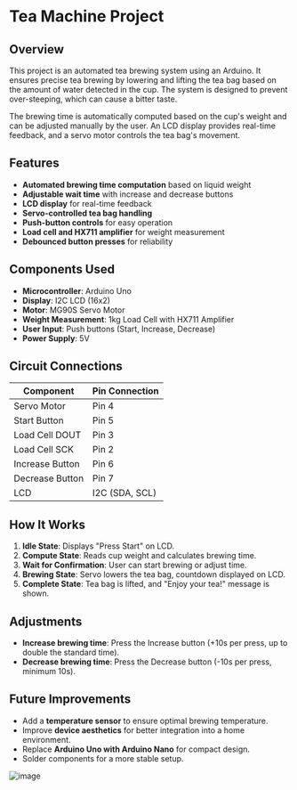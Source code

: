 # Tea Machine Project

## Overview
This project is an automated tea brewing system using an Arduino. It ensures precise tea brewing by lowering and lifting the tea bag based on the amount of water detected in the cup. The system is designed to prevent over-steeping, which can cause a bitter taste.

The brewing time is automatically computed based on the cup's weight and can be adjusted manually by the user. An LCD display provides real-time feedback, and a servo motor controls the tea bag's movement.

## Features
- **Automated brewing time computation** based on liquid weight
- **Adjustable wait time** with increase and decrease buttons
- **LCD display** for real-time feedback
- **Servo-controlled tea bag handling**
- **Push-button controls** for easy operation
- **Load cell and HX711 amplifier** for weight measurement
- **Debounced button presses** for reliability

## Components Used
- **Microcontroller**: Arduino Uno
- **Display**: I2C LCD (16x2)
- **Motor**: MG90S Servo Motor
- **Weight Measurement**: 1kg Load Cell with HX711 Amplifier
- **User Input**: Push buttons (Start, Increase, Decrease)
- **Power Supply**: 5V

## Circuit Connections
| Component  | Pin Connection |
|------------|---------------|
| Servo Motor | Pin 4 |
| Start Button | Pin 5 |
| Load Cell DOUT | Pin 3 |
| Load Cell SCK | Pin 2 |
| Increase Button | Pin 6 |
| Decrease Button | Pin 7 |
| LCD | I2C (SDA, SCL) |

## How It Works
1. **Idle State**: Displays "Press Start" on LCD.
2. **Compute State**: Reads cup weight and calculates brewing time.
3. **Wait for Confirmation**: User can start brewing or adjust time.
4. **Brewing State**: Servo lowers the tea bag, countdown displayed on LCD.
5. **Complete State**: Tea bag is lifted, and "Enjoy your tea!" message is shown.

## Adjustments
- **Increase brewing time**: Press the Increase button (+10s per press, up to double the standard time).
- **Decrease brewing time**: Press the Decrease button (-10s per press, minimum 10s).

## Future Improvements
- Add a **temperature sensor** to ensure optimal brewing temperature.
- Improve **device aesthetics** for better integration into a home environment.
- Replace **Arduino Uno with Arduino Nano** for compact design.
- Solder components for a more stable setup.

![image](https://github.com/user-attachments/assets/0702557f-95b2-4e89-aa67-32003734f3f5)


